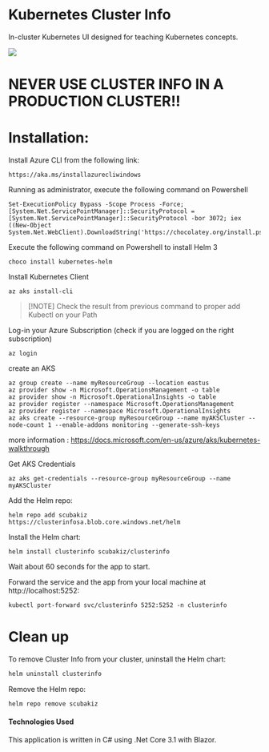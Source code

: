 # Kubernetes Cluster Info
In-cluster Kubernetes UI designed for teaching Kubernetes concepts.

![](ClusterInfo.png)



# NEVER USE CLUSTER INFO IN A PRODUCTION CLUSTER!!



# Installation:

Install Azure CLI from the following link:

```code
https://aka.ms/installazurecliwindows
```

Running as administrator, execute the following command on Powershell

```shell
Set-ExecutionPolicy Bypass -Scope Process -Force; [System.Net.ServicePointManager]::SecurityProtocol = [System.Net.ServicePointManager]::SecurityProtocol -bor 3072; iex ((New-Object System.Net.WebClient).DownloadString('https://chocolatey.org/install.ps1'))
```

Execute the following command on Powershell to install Helm 3

```shell
choco install kubernetes-helm
```

Install Kubernetes Client

```shell
az aks install-cli
```
>
> [!NOTE]
> Check the result from previous command to proper add Kubectl on your Path
>

Log-in your Azure Subscription (check if you are logged on the right subscription)

```shell
az login
```

create an AKS

```shell
az group create --name myResourceGroup --location eastus
az provider show -n Microsoft.OperationsManagement -o table
az provider show -n Microsoft.OperationalInsights -o table
az provider register --namespace Microsoft.OperationsManagement
az provider register --namespace Microsoft.OperationalInsights
az aks create --resource-group myResourceGroup --name myAKSCluster --node-count 1 --enable-addons monitoring --generate-ssh-keys
```

more information : https://docs.microsoft.com/en-us/azure/aks/kubernetes-walkthrough

Get AKS Credentials

```shell
az aks get-credentials --resource-group myResourceGroup --name myAKSCluster
```

Add the Helm repo:

```shell
helm repo add scubakiz https://clusterinfosa.blob.core.windows.net/helm
```

Install the Helm chart:

```shell
helm install clusterinfo scubakiz/clusterinfo
```

Wait about 60 seconds for the app to start.  

Forward the service and the app from your local machine at http://localhost:5252:

```
kubectl port-forward svc/clusterinfo 5252:5252 -n clusterinfo
```

# Clean up
To remove Cluster Info from your cluster, uninstall the Helm chart:
```bash
helm uninstall clusterinfo
```

Remove the Helm repo:
```bash
helm repo remove scubakiz
```




#### Technologies Used

This application is written in C# using .Net Core 3.1 with Blazor.

